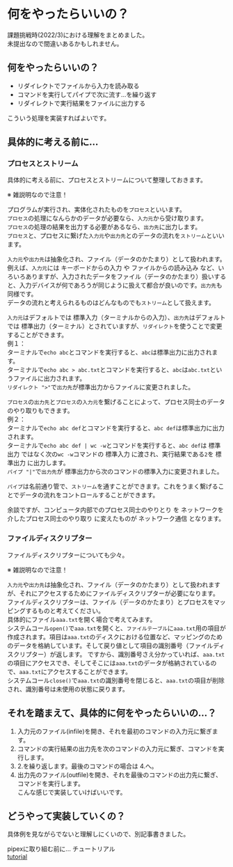 # 何をやったらいいの？

課題挑戦時(2022/3)における理解をまとめました。  
未提出なので間違いあるかもしれません。  


## 何をやったらいいの？

- リダイレクトでファイルから入力を読み取る  
- コマンドを実行してパイプで次に流す…を繰り返す  
- リダイレクトで実行結果をファイルに出力する  

こういう処理を実装すればよいです。  


## 具体的に考える前に…

### プロセスとストリーム

具体的に考える前に、プロセスとストリームについて整理しておきます。  

※ 雑説明なので注意！  

プログラムが実行され、実体化されたものを`プロセス`といいます。  
`プロセス`の処理になんらかのデータが必要なら、`入力元`から受け取ります。  
`プロセス`の処理の結果を出力する必要があるなら、`出力先`に出力します。  
`プロセス`と、プロセスに繋げた`入力元`や`出力先`とのデータの流れを`ストリーム`といいます。  

`入力元`や`出力先`は抽象化され、ファイル（データのかたまり）として扱われます。  
例えば、`入力元`には キーボードからの入力 や ファイルからの読み込み など、いろいろありますが、入力されたデータをファイル（データのかたまり）扱いすると、入力デバイスが何であろうが同じように扱えて都合が良いのです。`出力先`も同様です。  
データの流れと考えられるものはどんなものでも`ストリーム`として扱えます。  

`入力元`はデフォルトでは 標準入力（ターミナルからの入力）、`出力先`はデフォルトでは 標準出力（ターミナル）とされていますが、`リダイレクト`を使うことで変更することができます。  
例１：  
ターミナルで`echo abc`とコマンドを実行すると、`abc`は標準出力に出力されます。  
ターミナルで`echo abc > abc.txt`とコマンドを実行すると、`abc`は`abc.txt`というファイルに出力されます。  
`リダイレクト ">"`で`出力先`が標準出力からファイルに変更されました。  

`プロセス`の`出力先`と`プロセス`の`入力元`を繋げることによって、プロセス同士のデータのやり取りもできます。  
例２：  
ターミナルで`echo abc def`とコマンドを実行すると、`abc def`は標準出力に出力されます。  
ターミナルで`echo abc def | wc -w`とコマンドを実行すると、`abc def`は 標準出力 ではなく次の`wc -w`コマンドの 標準入力 に渡され、実行結果である`2`を 標準出力 に出力します。  
`パイプ "|"`で`出力先`が 標準出力から次のコマンドの標準入力に変更されました。  

`パイプ`は名前通り管で、`ストリーム`を通すことができます。これをうまく繋げることでデータの流れをコントロールすることができます。  

余談ですが、コンピュータ内部でのプロセス同士のやりとり を ネットワークを介したプロセス同士のやり取り に変えたものが ネットワーク通信 となります。  

### ファイルディスクリプター

ファイルディスクリプターについても少々。  

※ 雑説明なので注意！

`入力元`や`出力先`は抽象化され、ファイル（データのかたまり）として扱われますが、それにアクセスするためにファイルディスクリプターが必要になります。  
ファイルディスクリプターは、ファイル（データのかたまり）とプロセスをマッピングするものと考えてください。  
具体的にファイル`aaa.txt`を開く場合で考えてみます。  
システムコール`open()`で`aaa.txt`を開くと、`ファイルテーブル`に`aaa.txt`用の項目が作成されます。項目は`aaa.txt`のディスクにおける位置など、マッピングのためのデータを格納しています。そして戻り値として項目の識別番号（ファイルディスクリプター）が返します。
ですから、識別番号さえ分かっていれば、`aaa.txt`の項目にアクセスでき、そしてそこには`aaa.txt`のデータが格納されているので、`aaa.txt`にアクセスすることができます。  
システムコール`close()`で`aaa.txt`の識別番号を閉じると、`aaa.txt`の項目が削除され、識別番号は未使用の状態に戻ります。  


## それを踏まえて、具体的に何をやったらいいの…？

1. 入力元のファイル(infile)を開き、それを最初のコマンドの入力元に繋ぎます。  
2. コマンドの実行結果の出力先を次のコマンドの入力元に繋ぎ、コマンドを実行します。  
3. 2.を繰り返します。最後のコマンドの場合は 4.へ。  
4. 出力先のファイル(outfile)を開き、それを最後のコマンドの出力先に繋ぎ、コマンドを実行します。  
こんな感じで実装していけばいいです。  


## どうやって実装していくの？

具体例を見ながらでないと理解しにくいので、別記事書きました。  

pipexに取り組む前に… チュートリアル  
[tutorial](./tutorial.md)  

